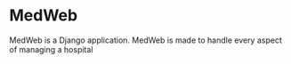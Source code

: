 # MedWeb
MedWeb is a Django application. MedWeb is made to handle every aspect of managing a hospital
